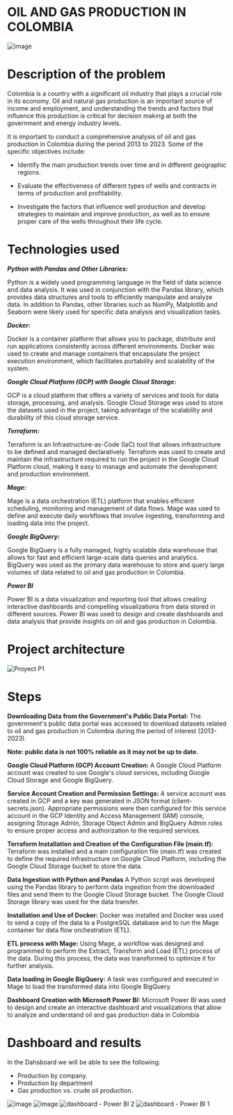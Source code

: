 # OIL AND GAS PRODUCTION IN COLOMBIA

![image](https://github.com/johansd1994/oil_production_colombia/assets/129906482/a2990455-1705-4591-8e2c-5aa51831421b)

# Description of the problem

Colombia is a country with a significant oil industry that plays a crucial role in its economy. Oil and natural gas production is an important source of income and employment, and understanding the trends and factors that influence this production is critical for decision making at both the government and energy industry levels.

It is important to conduct a comprehensive analysis of oil and gas production in Colombia during the period 2013 to 2023. Some of the specific objectives include:

  * Identify the main production trends over time and in different geographic regions.

  * Evaluate the effectiveness of different types of wells and contracts in terms of production and profitability.

  * Investigate the factors that influence well production and develop strategies to maintain and improve production, as well as to ensure proper care of the wells throughout their life cycle.

# Technologies used

***Python with Pandas and Other Libraries:***

Python is a widely used programming language in the field of data science and data analysis. It was used in conjunction with the Pandas library, which provides data structures and tools to efficiently manipulate and analyze data. In addition to Pandas, other libraries such as NumPy, Matplotlib and Seaborn were likely used for specific data analysis and visualization tasks.

***Docker:***

Docker is a container platform that allows you to package, distribute and run applications consistently across different environments. Docker was used to create and manage containers that encapsulate the project execution environment, which facilitates portability and scalability of the system.

***Google Cloud Platform (GCP) with Google Cloud Storage:***

GCP is a cloud platform that offers a variety of services and tools for data storage, processing, and analysis. Google Cloud Storage was used to store the datasets used in the project, taking advantage of the scalability and durability of this cloud storage service.

***Terraform:***

Terraform is an Infrastructure-as-Code (IaC) tool that allows infrastructure to be defined and managed declaratively. Terraform was used to create and maintain the infrastructure required to run the project in the Google Cloud Platform cloud, making it easy to manage and automate the development and production environment.

***Mage:***

Mage is a data orchestration (ETL) platform that enables efficient scheduling, monitoring and management of data flows. Mage was used to define and execute daily workflows that involve ingesting, transforming and loading data into the project.

***Google BigQuery:***

Google BigQuery is a fully managed, highly scalable data warehouse that allows for fast and efficient large-scale data queries and analytics. BigQuery was used as the primary data warehouse to store and query large volumes of data related to oil and gas production in Colombia.

***Power BI***

Power BI is a data visualization and reporting tool that allows creating interactive dashboards and compelling visualizations from data stored in different sources. Power BI was used to design and create dashboards and data analysis that provide insights on oil and gas production in Colombia.

# Project architecture

![Proyect P1](https://github.com/johansd1994/oil_production_colombia/assets/129906482/4ec9379b-bdbd-4e54-9d8f-bea92f56f9ce)

# Steps 

**Downloading Data from the Government's Public Data Portal:**
The government's public data portal was accessed to download datasets related to oil and gas production in Colombia during the period of interest (2013-2023).

**Note: public data is not 100% reliable as it may not be up to date.**

**Google Cloud Platform (GCP) Account Creation:**
A Google Cloud Platform account was created to use Google's cloud services, including Google Cloud Storage and Google BigQuery.

**Service Account Creation and Permission Settings:**
A service account was created in GCP and a key was generated in JSON format (client-secrets.json). Appropriate permissions were then configured for this service account in the GCP Identity and Access Management (IAM) console, assigning Storage Admin, Storage Object Admin and BigQuery Admin roles to ensure proper access and authorization to the required services.

**Terraform Installation and Creation of the Configuration File (main.tf):**
Terraform was installed and a main configuration file (main.tf) was created to define the required infrastructure on Google Cloud Platform, including the Google Cloud Storage bucket to store the data.

**Data Ingestion with Python and Pandas**
A Python script was developed using the Pandas library to perform data ingestion from the downloaded files and send them to the Google Cloud Storage bucket. The Google Cloud Storage library was used for the data transfer.

**Installation and Use of Docker:**
Docker was installed and Docker was used to send a copy of the data to a PostgreSQL database and to run the Mage container for data flow orchestration (ETL).

**ETL process with Mage:**
Using Mage, a workflow was designed and programmed to perform the Extract, Transform and Load (ETL) process of the data. During this process, the data was transformed to optimize it for further analysis.

**Data loading in Google BigQuery:**
A task was configured and executed in Mage to load the transformed data into Google BigQuery.

**Dashboard Creation with Microsoft Power BI:**
Microsoft Power BI was used to design and create an interactive dashboard and visualizations that allow to analyze and understand oil and gas production data in Colombia

# Dashboard and results 

In the Dahsboard we will be able to see the following:

   * Production by company.
   * Production by department 
   * Gas production vs. crude oil production.

![image](https://github.com/johansd1994/oil_production_colombia/assets/129906482/3817f4a3-53e0-4271-87b4-b8eb06855d60)
![image](https://github.com/johansd1994/oil_production_colombia/assets/129906482/f90451c6-2406-435c-8771-40526f8b9d4d)
![dashboard - Power BI 2](https://github.com/johansd1994/oil_production_colombia/assets/129906482/42b907a7-5690-47c3-832f-9021d3daf6f5) ![dashboard - Power BI 1](https://github.com/johansd1994/oil_production_colombia/assets/129906482/9da08998-72c9-425c-aa48-79fef336ef54)



